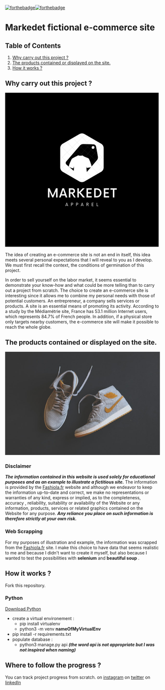 [![forthebadge](https://forthebadge.com/images/badges/built-with-love.svg)](https://forthebadge.com)[![forthebadge](https://forthebadge.com/images/badges/made-with-python.svg)](https://forthebadge.com)

# Markedet fictional e-commerce site 

## Table of Contents 

1. [Why carry out this project ?](#introduction)
2. [The products contained or displayed on the site.](#disclaimer)
3. [How it works ?](#launch)

## Why carry out this project ? <a name="introduction"></a>

![Markedet, logo](/static/img/logo2.png)

The idea of creating an e-commerce site is not an end in itself, this idea meets several personal expectations that I will reveal to you as I develop. We must first recall the context, the conditions of germination of this project.

In order to sell yourself on the labor market, it seems essential to demonstrate your know-how and what could be more telling than to carry out a project from scratch. The choice to create an e-commerce site is interesting since it allows me to combine my personal needs with those of potential customers. An entrepreneur, a company sells services or products. A site is an essential means of promoting its activity. According to a study by the Médiamétrie site, France has 53.1 million Internet users, which represents 84.7% of French people. In addition, if a physical store only targets nearby customers, the e-commerce site will make it possible to reach the whole globe.

## The products contained or displayed on the site. <a name="disclaimer"></a>

![Product example](/static/img/categories/shoes.jpg)

### Disclaimer

***The information contained in this website is used solely for educational purposes and as an example to illustrate a fictitious site.*** The information is provided by the [Fashiola.fr](https://www.fashiola.fr/) website and although we endeavor to keep the information up-to-date and correct, we make no representations or warranties of any kind, express or implied, as to the completeness, accuracy , reliability, suitability or availability of the Website or any information, products, services or related graphics contained on the Website for any purpose. ***Any reliance you place on such information is therefore strictly at your own risk.***

### Web Scrapping 

For my purposes of illustration and example, the information was scrapped from the [Fashiola.fr](https://www.fashiola.fr/) site.
I make this choice to have data that seems realistic to me and because I didn't want to create it myself, but also because I wanted to test the possibilities with **selenium** and **beautiful soup** .

## How it works ? <a name="launch"></a>

Fork this repository.

### Python 

[Download Python](https://www.python.org/downloads/)

- create a virtual environement :
	- pip install virtualenv
	- python3 -m venv **nameOfMyVirtualEnv**
- pip install -r requirements.txt
- populate database :
	- python3 manage.py api ***(the word api is not appropriate but I was not inspired when naming)***

## Where to follow the progress ? 

You can track project progress from scratch.
    on [instagram](https://www.instagram.com/nicojimray/?hl=fr)
    on [twitter](https://twitter.com/NicolasRaynor)
	on [linkedIn](https://www.linkedin.com/in/pierre-nicolas-schleicher/)


